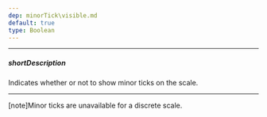 ```yaml
---
dep: minorTick\visible.md
default: true
type: Boolean
---
```

---
##### shortDescription
Indicates whether or not to show minor ticks on the scale.

---
[note]Minor ticks are unavailable for a discrete scale.